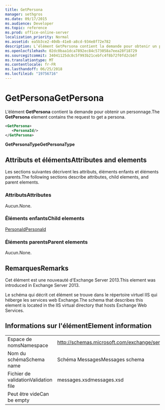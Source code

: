 ```yaml
---
title: GetPersona
manager: sethgros
ms.date: 09/17/2015
ms.audience: Developer
ms.topic: reference
ms.prod: office-online-server
localization_priority: Normal
ms.assetid: ea5b3ce2-40db-41e8-a8cd-934e8f72e782
description: L’élément GetPersona contient la demande pour obtenir un personnage.
ms.openlocfilehash: 02dc0baa1dca7892ec84c573058a7eea28f18729
ms.sourcegitcommit: 34041125dc8c5f993b21cebfc4f8b72f0fd2cb6f
ms.translationtype: MT
ms.contentlocale: fr-FR
ms.lasthandoff: 06/25/2018
ms.locfileid: "19756716"
---
```

# <a name="getpersona"></a><span data-ttu-id="7b2eb-103">GetPersona</span><span class="sxs-lookup"><span data-stu-id="7b2eb-103">GetPersona</span></span>

<span data-ttu-id="7b2eb-104">L’élément **GetPersona** contient la demande pour obtenir un personnage.</span><span class="sxs-lookup"><span data-stu-id="7b2eb-104">The **GetPersona** element contains the request to get a persona.</span></span> 
  
```XML
<GetPersona>
   <PersonaId/>
</GetPersona>
```

 <span data-ttu-id="7b2eb-105">**GetPersonaType**</span><span class="sxs-lookup"><span data-stu-id="7b2eb-105">**GetPersonaType**</span></span>
## <a name="attributes-and-elements"></a><span data-ttu-id="7b2eb-106">Attributs et éléments</span><span class="sxs-lookup"><span data-stu-id="7b2eb-106">Attributes and elements</span></span>

<span data-ttu-id="7b2eb-107">Les sections suivantes décrivent les attributs, éléments enfants et éléments parents.</span><span class="sxs-lookup"><span data-stu-id="7b2eb-107">The following sections describe attributes, child elements, and parent elements.</span></span>
  
### <a name="attributes"></a><span data-ttu-id="7b2eb-108">Attributs</span><span class="sxs-lookup"><span data-stu-id="7b2eb-108">Attributes</span></span>

<span data-ttu-id="7b2eb-109">Aucun.</span><span class="sxs-lookup"><span data-stu-id="7b2eb-109">None.</span></span>
  
### <a name="child-elements"></a><span data-ttu-id="7b2eb-110">Éléments enfants</span><span class="sxs-lookup"><span data-stu-id="7b2eb-110">Child elements</span></span>

[<span data-ttu-id="7b2eb-111">PersonaId</span><span class="sxs-lookup"><span data-stu-id="7b2eb-111">PersonaId</span></span>](personaid.md)
  
### <a name="parent-elements"></a><span data-ttu-id="7b2eb-112">Éléments parents</span><span class="sxs-lookup"><span data-stu-id="7b2eb-112">Parent elements</span></span>

<span data-ttu-id="7b2eb-113">Aucun.</span><span class="sxs-lookup"><span data-stu-id="7b2eb-113">None.</span></span>
  
## <a name="remarks"></a><span data-ttu-id="7b2eb-114">Remarques</span><span class="sxs-lookup"><span data-stu-id="7b2eb-114">Remarks</span></span>

<span data-ttu-id="7b2eb-115">Cet élément est une nouveauté d'Exchange Server 2013.</span><span class="sxs-lookup"><span data-stu-id="7b2eb-115">This element was introduced in Exchange Server 2013.</span></span>
  
<span data-ttu-id="7b2eb-116">Le schéma qui décrit cet élément se trouve dans le répertoire virtuel IIS qui héberge les services web Exchange.</span><span class="sxs-lookup"><span data-stu-id="7b2eb-116">The schema that describes this element is located in the IIS virtual directory that hosts Exchange Web Services.</span></span>
  
## <a name="element-information"></a><span data-ttu-id="7b2eb-117">Informations sur l'élément</span><span class="sxs-lookup"><span data-stu-id="7b2eb-117">Element information</span></span>

|||
|:-----|:-----|
|<span data-ttu-id="7b2eb-118">Espace de noms</span><span class="sxs-lookup"><span data-stu-id="7b2eb-118">Namespace</span></span>  <br/> |http://schemas.microsoft.com/exchange/services/2006/messages  <br/> |
|<span data-ttu-id="7b2eb-119">Nom du schéma</span><span class="sxs-lookup"><span data-stu-id="7b2eb-119">Schema name</span></span>  <br/> |<span data-ttu-id="7b2eb-120">Schéma Messages</span><span class="sxs-lookup"><span data-stu-id="7b2eb-120">Messages schema</span></span>  <br/> |
|<span data-ttu-id="7b2eb-121">Fichier de validation</span><span class="sxs-lookup"><span data-stu-id="7b2eb-121">Validation file</span></span>  <br/> |<span data-ttu-id="7b2eb-122">messages.xsd</span><span class="sxs-lookup"><span data-stu-id="7b2eb-122">messages.xsd</span></span>  <br/> |
|<span data-ttu-id="7b2eb-123">Peut être vide</span><span class="sxs-lookup"><span data-stu-id="7b2eb-123">Can be empty</span></span>  <br/> ||
   

